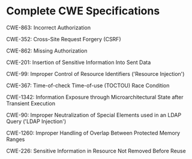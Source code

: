 

# Complete CWE Specifications

CWE-863: Incorrect Authorization

CWE-352: Cross-Site Request Forgery (CSRF)

CWE-862: Missing Authorization

CWE-201: Insertion of Sensitive Information Into Sent Data

CWE-99: Improper Control of Resource Identifiers ('Resource Injection')

CWE-367: Time-of-check Time-of-use (TOCTOU) Race Condition

CWE-1342: Information Exposure through Microarchitectural State after Transient Execution

CWE-90: Improper Neutralization of Special Elements used in an LDAP Query ('LDAP Injection')

CWE-1260: Improper Handling of Overlap Between Protected Memory Ranges

CWE-226: Sensitive Information in Resource Not Removed Before Reuse